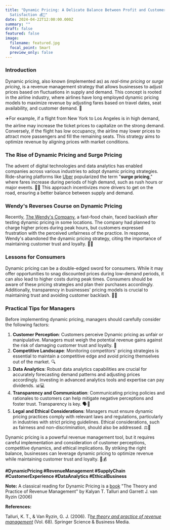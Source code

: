 ```yaml
---
title: "Dynamic Pricing: A Delicate Balance Between Profit and Customer
  Satisfaction 💰🎢"
date: 2024-04-22T12:00:00.000Z
summary: ""
draft: false
featured: false
image:
  filename: featured.jpg
  focal_point: Smart
  preview_only: false
---
```

<!--StartFragment-->

### Introduction

Dynamic pricing, also known (implemented as) as *real-time pricing* or *surge pricing*, is a revenue management strategy that allows businesses to adjust prices based on fluctuations in supply and demand. This concept is rooted in the airline industry, where airlines have long employed dynamic pricing models to maximize revenue by adjusting fares based on travel dates, seat availability, and customer demand. 🛫

✈️For example, if a flight from New York to Los Angeles is in high demand, the airline may increase the ticket prices to capitalize on the strong demand. Conversely, if the flight has low occupancy, the airline may lower prices to attract more passengers and fill the remaining seats. This strategy aims to optimize revenue by aligning prices with market conditions.

### The Rise of Dynamic Pricing and Surge Pricing

The advent of digital technologies and data analytics has enabled companies across various industries to adopt dynamic pricing strategies. Ride-sharing platforms like [Uber](https://www.linkedin.com/company/uber-com/) popularized the term "**surge pricing**," where fares increase during periods of high demand, such as rush hours or major events. 🚗💨 This approach incentivizes more drivers to get on the road, ensuring a better balance between supply and demand.

### Wendy's Reverses Course on Dynamic Pricing

Recently, [The Wendy's Company](https://www.linkedin.com/company/wendys-international/), a fast-food chain, faced backlash after testing dynamic pricing in some locations. The company had planned to charge higher prices during peak hours, but customers expressed frustration with the perceived unfairness of the practice. In response, Wendy's abandoned the dynamic pricing strategy, citing the importance of maintaining customer trust and loyalty. 🍔🚫

### Lessons for Consumers

Dynamic pricing can be a double-edged sword for consumers. While it may offer opportunities to snag discounted prices during low-demand periods, it can also lead to higher costs during peak times. Consumers should be aware of these pricing strategies and plan their purchases accordingly. Additionally, transparency in businesses' pricing models is crucial to maintaining trust and avoiding customer backlash. 👀💭

### Practical Tips for Managers

Before implementing dynamic pricing, managers should carefully consider the following factors:

1. **Customer Perception**: Customers perceive Dynamic pricing as unfair or manipulative. Managers must weigh the potential revenue gains against the risk of damaging customer trust and loyalty. 🤝
2. **Competitive Landscape**: Monitoring competitors' pricing strategies is essential to maintain a competitive edge and avoid pricing themselves out of the market. 🔍
3. **Data Analytics**: Robust data analytics capabilities are crucial for accurately forecasting demand patterns and adjusting prices accordingly. Investing in advanced analytics tools and expertise can pay dividends. 📊💻
4. **Transparency and Communication**: Communicating pricing policies and rationales to customers can help mitigate negative perceptions and foster trust. Transparency is key. 🗣️💬
5. **Legal and Ethical Considerations**: Managers must ensure dynamic pricing practices comply with relevant laws and regulations, particularly in industries with strict pricing guidelines. Ethical considerations, such as fairness and non-discrimination, should also be addressed. ⚖️🧭

Dynamic pricing is a powerful revenue management tool, but it requires careful implementation and consideration of customer perceptions, competitive dynamics, and ethical implications. By striking the right balance, businesses can leverage dynamic pricing to optimize revenue while maintaining customer trust and loyalty. 🔑💰

**\#DynamicPricing #RevenueManagement #SupplyChain #CustomerExperience #DataAnalytics #EthicalBusiness**

**Note:** A classical reading for Dynamic Pricing is a [book](https://www.amazon.com/Practice-Management-International-Operations-Research/dp/0387243763) "The Theory and Practice of Revenue Management" by Kalyan T. Talluri and Garrett J. van Ryzin (2006)

**References:**

Talluri, K. T., & Van Ryzin, G. J. (2006). *T[he theory and practice of revenue management](https://www.amazon.com/Practice-Management-International-Operations-Research/dp/0387243763)* (Vol. 68). Springer Science & Business Media.

<!--EndFragment-->